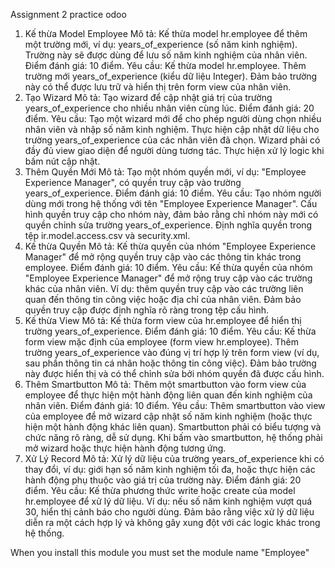 Assignment 2 practice odoo
1. Kế thừa Model Employee
Mô tả: Kế thừa model hr.employee để thêm một trường mới, ví dụ: years_of_experience (số năm kinh nghiệm). Trường này sẽ được dùng để lưu số năm kinh nghiệm của nhân viên.
Điểm đánh giá: 10 điểm.
Yêu cầu:
Kế thừa model hr.employee.
Thêm trường mới years_of_experience (kiểu dữ liệu Integer).
Đảm bảo trường này có thể được lưu trữ và hiển thị trên form view của nhân viên.
2. Tạo Wizard
Mô tả: Tạo wizard để cập nhật giá trị của trường years_of_experience cho nhiều nhân viên cùng lúc.
Điểm đánh giá: 20 điểm.
Yêu cầu:
Tạo một wizard mới để cho phép người dùng chọn nhiều nhân viên và nhập số năm kinh nghiệm.
Thực hiện cập nhật dữ liệu cho trường years_of_experience của các nhân viên đã chọn.
Wizard phải có đầy đủ view giao diện để người dùng tương tác.
Thực hiện xử lý logic khi bấm nút cập nhật.
3. Thêm Quyền Mới
Mô tả: Tạo một nhóm quyền mới, ví dụ: "Employee Experience Manager", có quyền truy cập vào trường years_of_experience.
Điểm đánh giá: 10 điểm.
Yêu cầu:
Tạo nhóm người dùng mới trong hệ thống với tên "Employee Experience Manager".
Cấu hình quyền truy cập cho nhóm này, đảm bảo rằng chỉ nhóm này mới có quyền chỉnh sửa trường years_of_experience.
Định nghĩa quyền trong tệp ir.model.access.csv và security.xml.
4. Kế thừa Quyền
Mô tả: Kế thừa quyền của nhóm "Employee Experience Manager" để mở rộng quyền truy cập vào các thông tin khác trong employee.
Điểm đánh giá: 10 điểm.
Yêu cầu:
Kế thừa quyền của nhóm "Employee Experience Manager" để mở rộng truy cập vào các trường khác của nhân viên.
Ví dụ: thêm quyền truy cập vào các trường liên quan đến thông tin công việc hoặc địa chỉ của nhân viên.
Đảm bảo quyền truy cập được định nghĩa rõ ràng trong tệp cấu hình.
5. Kế thừa View
Mô tả: Kế thừa form view của hr.employee để hiển thị trường years_of_experience.
Điểm đánh giá: 10 điểm.
Yêu cầu:
Kế thừa form view mặc định của employee (form view hr.employee).
Thêm trường years_of_experience vào đúng vị trí hợp lý trên form view (ví dụ, sau phần thông tin cá nhân hoặc thông tin công việc).
Đảm bảo trường này được hiển thị và có thể chỉnh sửa bởi nhóm quyền đã được cấu hình.
6. Thêm Smartbutton
Mô tả: Thêm một smartbutton vào form view của employee để thực hiện một hành động liên quan đến kinh nghiệm của nhân viên.
Điểm đánh giá: 10 điểm.
Yêu cầu:
Thêm smartbutton vào view của employee để mở wizard cập nhật số năm kinh nghiệm (hoặc thực hiện một hành động khác liên quan).
Smartbutton phải có biểu tượng và chức năng rõ ràng, dễ sử dụng.
Khi bấm vào smartbutton, hệ thống phải mở wizard hoặc thực hiện hành động tương ứng.
7. Xử Lý Record
Mô tả: Xử lý dữ liệu của trường years_of_experience khi có thay đổi, ví dụ: giới hạn số năm kinh nghiệm tối đa, hoặc thực hiện các hành động phụ thuộc vào giá trị của trường này.
Điểm đánh giá: 20 điểm.
Yêu cầu:
Kế thừa phương thức write hoặc create của model hr.employee để xử lý dữ liệu.
Ví dụ: nếu số năm kinh nghiệm vượt quá 30, hiển thị cảnh báo cho người dùng.
Đảm bảo rằng việc xử lý dữ liệu diễn ra một cách hợp lý và không gây xung đột với các logic khác trong hệ thống.


When you install this module you must set the module name "Employee"
